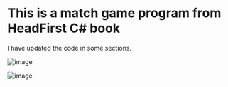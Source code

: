 # This is a match game program from HeadFirst C# book

I have updated the code in some sections.

![image](https://user-images.githubusercontent.com/61077834/155181213-2957764a-75be-49b5-80b7-6283c528477f.png)

![image](https://user-images.githubusercontent.com/61077834/155181327-2b2aefcc-c1c2-4550-82f5-94f020ec5c2a.png)

